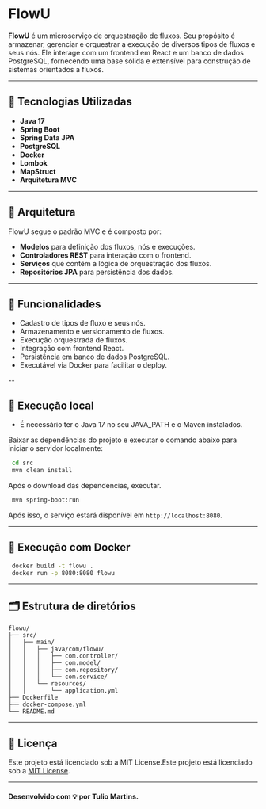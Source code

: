 # FlowU

**FlowU** é um microserviço de orquestração de fluxos. Seu propósito é armazenar, gerenciar e orquestrar a execução de diversos tipos de fluxos e seus nós. Ele interage com um frontend em React e um banco de dados PostgreSQL, fornecendo uma base sólida e extensível para construção de sistemas orientados a fluxos.

---

## 🔧 Tecnologias Utilizadas

- **Java 17**
- **Spring Boot**
- **Spring Data JPA**
- **PostgreSQL**
- **Docker**
- **Lombok**
- **MapStruct**
- **Arquitetura MVC**

---

## 📐 Arquitetura

FlowU segue o padrão MVC e é composto por:

- **Modelos** para definição dos fluxos, nós e execuções.
- **Controladores REST** para interação com o frontend.
- **Serviços** que contêm a lógica de orquestração dos fluxos.
- **Repositórios JPA** para persistência dos dados.

---

## 🧠 Funcionalidades

- Cadastro de tipos de fluxo e seus nós.
- Armazenamento e versionamento de fluxos.
- Execução orquestrada de fluxos.
- Integração com frontend React.
- Persistência em banco de dados PostgreSQL.
- Executável via Docker para facilitar o deploy.

--

## 🚀 Execução local

- É necessário ter o Java 17 no seu JAVA_PATH e o Maven instalados.

Baixar as dependências do projeto e executar o comando abaixo para iniciar o servidor localmente:

```bash
 cd src
 mvn clean install
```

Após o download das dependencias, executar.

```bash
 mvn spring-boot:run
```
Após isso, o serviço estará disponível em `http://localhost:8080`.

---

## 🚀 Execução com Docker

```bash
 docker build -t flowu .
 docker run -p 8080:8080 flowu
```

---

## 🗂 Estrutura de diretórios
```
flowu/
├── src/
│   ├── main/
│   │   ├── java/com/flowu/
│   │   │   ├── com.controller/
│   │   │   ├── com.model/
│   │   │   ├── com.repository/
│   │   │   └── com.service/
│   │   └── resources/
│   │       └── application.yml
├── Dockerfile
├── docker-compose.yml
└── README.md
```
---

## 📄 Licença

Este projeto está licenciado sob a MIT License.Este projeto está licenciado sob a [MIT License](https://opensource.org/licenses/MIT).

---

#### Desenvolvido com 💡 por Tulio Martins.

